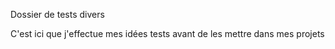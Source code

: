 Dossier de tests divers

C'est ici que j'effectue mes idées tests avant de les mettre dans mes projets
